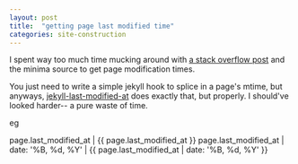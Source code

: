 ```yaml
---
layout: post
title:  "getting page last modified time"
categories: site-construction
---
```

I spent way too much time mucking around with
[a stack overflow post](https://stackoverflow.com/a/36769049)
and the minima source
to get page modification times.

You just need to write a simple jekyll hook to splice in a page's mtime,
but anyways, [jekyll-last-modified-at](https://github.com/gjtorikian/jekyll-last-modified-at)
does exactly that, but properly.
I should've looked harder-- a pure waste of time.

eg

page.last_modified_at | {{ page.last_modified_at }}
page.last_modified_at \| date: '%B, %d, %Y' | {{ page.last_modified_at | date: '%B, %d, %Y' }}
